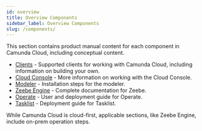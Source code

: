 ```yaml
---
id: overview
title: Overview Components
sidebar_label: Overview Components
slug: /components/
---
```


This section contains product manual content for each component in Camunda Cloud, including conceptual content.

- [Clients](clients/nodejs/install-the-nodejs-client.md) - Supported clients for working with Camunda Cloud, including information on building your own.
- [Cloud Console](cloud-console/overview.md) - More information on working with the Cloud Console.
- [Modeler](modeler/install-the-modeler.md) - Installation steps for the modeler.
- [Zeebe Engine](zeebe/zeebe-overview.md) - Complete documentation for Zeebe. 
- [Operate](operate/userguide/index.md) - User and deployment guide for Operate.
- [Tasklist](tasklist/deployment/configuration.md) - Deployment guide for Tasklist.

While Camunda Cloud is cloud-first, applicable sections, like Zeebe Engine, include on-prem operation steps.

